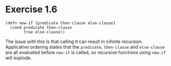 Exercise 1.6
============

    (defn new-if [predicate then-clause else-clause]
      (cond predicate then-clause
            true else-clause))

The issue with this is that calling it can result in infinite recursion. Applicative ordering states that the `predicate`, `then-clause` and `else-clause` are all evaluated before `new-if` is called, so recursive functions using `new-if` will explode.
